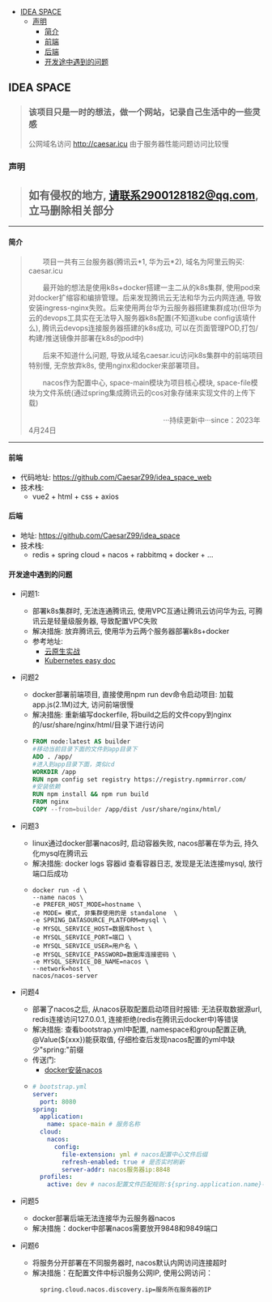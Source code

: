 <!-- TOC -->
  * [IDEA SPACE](#idea-space)
    * [声明](#声明)
      * [简介](#简介)
      * [前端](#前端)
      * [后端](#后端)
      * [开发途中遇到的问题](#开发途中遇到的问题)
<!-- TOC -->
## IDEA SPACE

> ### 该项目只是一时的想法，做一个网站，记录自己生活中的一些灵感
> 公网域名访问 http://caesar.icu
> 由于服务器性能问题访问比较慢

### 声明
> ## 如有侵权的地方, 请联系2900128182@qq.com, 立马删除相关部分

---

#### 简介
> <p>&emsp;&emsp;项目一共有三台服务器(腾讯云*1, 华为云*2), 域名为阿里云购买: caesar.icu </p>
> <p>&emsp;&emsp;最开始的想法是使用k8s+docker搭建一主二从的k8s集群, 使用pod来对docker扩缩容和编排管理。后来发现腾讯云无法和华为云内网连通, 导致安装ingress-nginx失败。后来使用两台华为云服务器搭建集群成功(但华为云的devops工具实在无法导入服务器k8s配置(不知道kube config该填什么), 腾讯云devops连接服务器搭建的k8s成功, 可以在页面管理POD,打包/构建/推送镜像并部署在k8s的pod中)</p>
> <p>&emsp;&emsp;后来不知道什么问题, 导致从域名caesar.icu访问k8s集群中的前端项目特别慢, 无奈放弃k8s, 使用nginx和docker来部署项目。</p>
> <p>&emsp;&emsp;nacos作为配置中心, space-main模块为项目核心模块, space-file模块为文件系统(通过spring集成腾讯云的cos对象存储来实现文件的上传下载)</p>
> <p>&emsp;&emsp;&emsp;&emsp;&emsp;&emsp;&emsp;&emsp;&emsp;&emsp;&emsp;&emsp;&emsp;&emsp;&emsp;&emsp;&emsp;&emsp;&emsp;···持续更新中···since：2023年4月24日</p>

---

#### 前端

- 代码地址: https://github.com/CaesarZ99/idea_space_web
- 技术栈:
    - vue2 + html + css + axios

#### 后端

- 地址: https://github.com/CaesarZ99/idea_space
- 技术栈:
    - redis + spring cloud + nacos + rabbitmq + docker + ...

#### 开发途中遇到的问题

- 问题1: 
  - 部署k8s集群时, 无法连通腾讯云, 使用VPC互通让腾讯云访问华为云, 可腾讯云是轻量级服务器, 导致配置VPC失败
  - 解决措施: 放弃腾讯云, 使用华为云两个服务器部署k8s+docker
  - 参考地址: 
    - [云原生实战](https://www.yuque.com/leifengyang/oncloud/ghnb83)
    - [Kubernetes easy doc](https://k8s.easydoc.net/docs/dRiQjyTY/28366845/6GiNOzyZ/nd7yOvdY)
- 问题2
  - docker部署前端项目, 直接使用npm run dev命令启动项目: 加载app.js(2.1M)过大, 访问前端很慢
  - 解决措施: 重新编写dockerfile, 将build之后的文件copy到nginx的/usr/share/nginx/html/目录下进行访问
  - ```dockerfile
    FROM node:latest AS builder
    #移动当前目录下面的文件到app目录下
    ADD . /app/
    #进入到app目录下面，类似cd
    WORKDIR /app
    RUN npm config set registry https://registry.npmmirror.com/
    #安装依赖
    RUN npm install && npm run build
    FROM nginx
    COPY --from=builder /app/dist /usr/share/nginx/html/
    ```
- 问题3
  - linux通过docker部署nacos时, 启动容器失败, nacos部署在华为云, 持久化mysql在腾讯云
  - 解决措施: docker logs 容器id 查看容器日志, 发现是无法连接mysql, 放行端口后成功
  - ```shell
    docker run -d \
    --name nacos \
    -e PREFER_HOST_MODE=hostname \
    -e MODE= 模式, 非集群使用的是 standalone  \
    -e SPRING_DATASOURCE_PLATFORM=mysql \
    -e MYSQL_SERVICE_HOST=数据库host \
    -e MYSQL_SERVICE_PORT=端口 \
    -e MYSQL_SERVICE_USER=用户名 \
    -e MYSQL_SERVICE_PASSWORD=数据库连接密码 \
    -e MYSQL_SERVICE_DB_NAME=nacos \
    --network=host \
    nacos/nacos-server
    ```
- 问题4
  - 部署了nacos之后, 从nacos获取配置启动项目时报错: 无法获取数据源url, redis连接访问127.0.0.1, 连接拒绝(redis在腾讯云docker中)等错误
  - 解决措施: 查看bootstrap.yml中配置, namespace和group配置正确, @Value(${xxx})能获取值, 仔细检查后发现nacos配置的yml中缺少"spring:"前缀
  - 传送门: 
    - [docker安装nacos](https://huaweicloud.csdn.net/638db194dacf622b8df8c5f2.html?spm=1001.2101.3001.6650.6&utm_medium=distribute.pc_relevant.none-task-blog-2%7Edefault%7EBlogCommendFromBaidu%7Eactivity-6-125168548-blog-123118920.235%5Ev32%5Epc_relevant_default_base&depth_1-utm_source=distribute.pc_relevant.none-task-blog-2%7Edefault%7EBlogCommendFromBaidu%7Eactivity-6-125168548-blog-123118920.235%5Ev32%5Epc_relevant_default_base&utm_relevant_index=13)
  - ```yaml
    # bootstrap.yml
    server:
      port: 8080
    spring:
      application:
        name: space-main # 服务名称
      cloud:
        nacos:
          config:
            file-extension: yml # nacos配置中心文件后缀
            refresh-enabled: true # 是否实时刷新
            server-addr: nacos服务器ip:8848
      profiles:
        active: dev # nacos配置文件匹配规则:${spring.application.name}-${spring.profiles.active}.${file-extension}
    ```
- 问题5
  - docker部署后端无法连接华为云服务器nacos
  - 解决措施：docker中部署nacos需要放开9848和9849端口

- 问题6
  - 将服务分开部署在不同服务器时, nacos默认内网访问连接超时
  - 解决措施：在配置文件中标识服务公网IP, 使用公网访问：
    ```properties
      spring.cloud.nacos.discovery.ip=服务所在服务器的IP
    ```